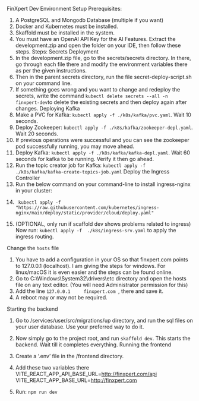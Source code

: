 FinXpert Dev Environment Setup
Prerequisites:
1.	A PostgreSQL and Mongodb Database (multiple if you want)
2.	Docker and Kubernetes must be installed.
3.	Skaffold must be installed in the system.
4.	You must have an OpenAI API Key for the AI Features.
Extract the development.zip and open the folder on your IDE, then follow these steps.
Steps:
Secrets Deployment
1.	In the development.zip file, go to the secrets/secrets directory. In there, go through each file there and modify the environment variables there as per the given instructions.
2.	Then in the parent secrets directory, run the file secret-deploy-script.sh on your command line.
3.	If something goes wrong and you want to change and redeploy the secrets, write the command `kubectl delete secrets --all -n finxpert-dev`to delete the existing secrets and then deploy again after changes.
Deploying Kafka
1.	Make a PVC for Kafka: `kubectl apply -f ./k8s/kafka/pvc.yaml`. Wait 10 seconds.
2.	Deploy Zookeeper: `kubectl apply -f ./k8s/kafka/zookeeper-depl.yaml`. Wait 20 seconds.
3.	If previous operations were successful and you can see the zookeeper pod successfully running, you may move ahead.
4.	Deploy Kafka: `kubectl apply -f ./k8s/kafka/kafka-depl.yaml`. Wait 60 seconds for kafka to be running. Verify it then go ahead.
5.	Run the topic creator job for Kafka: `kubectl apply -f ./k8s/kafka/kafka-create-topics-job.yaml`
Deploy the Ingress Controller
1.	Run the below command on your command-line to install ingress-nginx in your cluster: 
2.	    kubectl apply -f "https://raw.githubusercontent.com/kubernetes/ingress-nginx/main/deploy/static/provider/cloud/deploy.yaml"      
3.	(OPTIONAL, only run if scaffold dev shows problems related to ingress) Now run: `kubectl apply -f  ./k8s/ingress-srv.yaml` to apply the ingress routing.


Change the `hosts` file
1.	You have to add a configuration in your OS so that finxpert.com points to 127.0.0.1 (localhost). I am giving the steps for windows. For linux/macOS it is even easier and the steps can be found online.
2.	Go to C:\Windows\System32\drivers\etc directory and open the hosts file on any text editor. (You will need Administrator permission for this)
3.	Add the line `127.0.0.1 	finxpert.com `, there and save it. 
4.	A reboot may or may not be required.

Starting the backend
1.	Go to /services/user/src/migrations/up directory, and run the sql files on your user database. Use your preferred way to do it.
2.	Now simply go to the project root, and run `skaffold dev`. This starts the backend. Wait till it completes everything.
Running the frontend
1.	Create a ‘.env’ file in the /frontend directory.
2.	Add these two variables there
VITE_REACT_APP_API_BASE_URL=http://finxpert.com/api
VITE_REACT_APP_BASE_URL=http://finxpert.com

3.	Run: `npm run dev`

